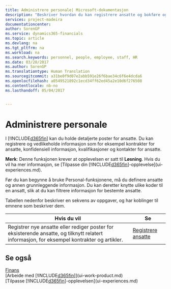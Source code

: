 ```yaml
---
title: Administrere personale| Microsoft-dokumentasjon
description: "Beskriver hvordan du kan registrere ansatte og bokføre og analysere fravær."
services: project-madeira
documentationcenter: 
author: SorenGP
ms.service: dynamics365-financials
ms.topic: article
ms.devlang: na
ms.tgt_pltfrm: na
ms.workload: na
ms.search.keywords: personnel, people, employee, staff, HR
ms.date: 03/28/2017
ms.author: SorenGP
ms.translationtype: Human Translation
ms.sourcegitcommit: a31be0f9d07e2abb591e26f6bae34c6f6e4dcda6
ms.openlocfilehash: a0549521892c1ecd34ff62ed45a2e10d6f276508
ms.contentlocale: nb-no
ms.lasthandoff: 05/04/2017


---
```

# <a name="manage-human-resources"></a>Administrere personale
I [!INCLUDE[d365fin](includes/d365fin_md.md)] kan du holde detaljerte poster for ansatte. Du kan registrere og vedlikeholde informasjon som for eksempel kontrakter for ansatte, konfidensiell informasjon, kvalifikasjoner og kontakter for ansatte.

**Merk**: Denne funksjonen krever at opplevelsen er satt til **Løsning**. Hvis du vil ha mer informasjon, se [Tilpasse din [!INCLUDE[d365fin](includes/d365fin_md.md)]-opplevelse](ui-experiences.md).

Før du kan begynne å bruke Personal-funksjonene, må du definere ansatte og annen grunnleggende informasjon. Du kan deretter knytte ulike koder til en ansatt, slik at du kan filtrere informasjon for bestemte ansatte.

Tabellen nedenfor beskriver en sekvens av oppgaver, og har koblinger til emnene som beskriver dem.

| Hvis du vil | Se |
| --- | --- |
| Registrer nye ansatte eller rediger poster for eksisterende ansatte, og tilknytt relatert informasjon, for eksempel kontrakter og artikler. |[Registrere ansatte](hr-how-register-employees.md) |

## <a name="see-also"></a>Se også
[Finans](finance.md)  
[Arbeide med [!INCLUDE[d365fin](includes/d365fin_md.md)]](ui-work-product.md)  
[Tilpasse [!INCLUDE[d365fin](includes/d365fin_md.md)]-opplevelsen](ui-experiences.md)        

